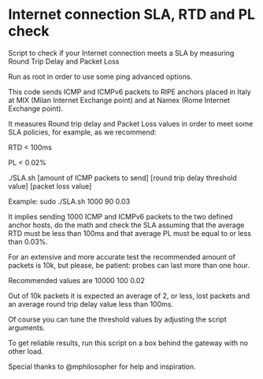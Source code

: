 # Internet connection SLA, RTD and PL check

Script to check if your Internet connection meets a SLA by measuring Round Trip
Delay and Packet Loss

Run as root in order to use some ping advanced options.

This code sends ICMP and ICMPv6 packets to RIPE anchors placed in Italy at MIX
(Milan Internet Exchange point) and at Namex (Rome Internet Exchange point).

It measures Round trip delay and Packet Loss values in order to meet some SLA
policies, for example, as we recommend:

RTD < 100ms

PL < 0.02%

./SLA.sh [amount of ICMP packets to send] [round trip delay threshold value]
[packet loss value]

Example: sudo ./SLA.sh 1000 90 0.03

It implies sending 1000 ICMP and ICMPv6 packets to the two defined anchor hosts,
do the math and check the SLA assuming that the average RTD must be less than
100ms and that average PL must be equal to or less than 0.03%.      

For an extensive and more accurate test the recommended amount of packets is
10k, but please, be patient: probes can last more than one hour.

Recommended values are 10000 100 0.02

Out of 10k packets it is expected an average of 2, or less, lost packets and an average
round trip delay value less than 100ms.

Of course you can tune the threshold values by adjusting the script arguments.

To get reliable results, run this script on a box behind the gateway with no
other load.

Special thanks to @mphilosopher for help and inspiration.
